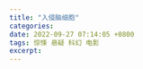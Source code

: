 ```yaml
---
title: "入侵脑细胞"
categories: 
date: 2022-09-27 07:14:05 +0800
tags: 惊悚 悬疑 科幻 电影
excerpt: 
---
```











